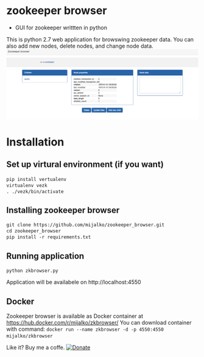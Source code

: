 # zookeeper browser
- GUI for zookeeper writtten in python 

This is python 2.7 web application for browswing zookeeper data. You can also add new nodes, delete nodes, and change node data.
![image](/zkbrowser.png?raw=true "Zookeeper browser")

# Installation

## Set up virtural environment (if you want)
```
pip install vertualenv
virtualenv vezk
. ./vezk/bin/activate
```

## Installing zookeeper browser
```
git clone https://github.com/mijalko/zookeeper_browser.git
cd zookeeper_browser
pip install -r requirements.txt
```

## Running application
```
python zkbrowser.py
```

Application will be availabele on http://localhost:4550

## Docker

Zookeeper browser is available as Docker container at https://hub.docker.com/r/mijalko/zkbrowser/
You can download container with command:
```docker run --name zkbrowser -d -p 4550:4550 mijalko/zkbrowser```

Like it? Buy me a coffe.
[![Donate](https://img.shields.io/badge/Donate-PayPal-green.svg)](https://www.paypal.com/cgi-bin/webscr?cmd=_s-xclick&hosted_button_id=DSVSVGSTSKNJ4)
